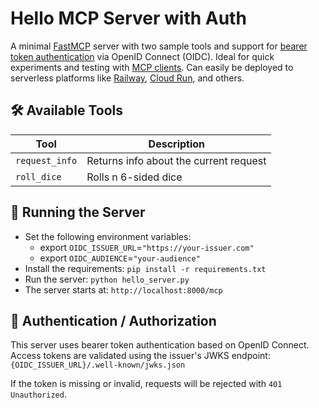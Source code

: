 # Hello MCP Server with Auth

A minimal [FastMCP](https://github.com/jlowin/fastmcp) server with two sample tools and support for [bearer token authentication](https://gofastmcp.com/servers/auth/bearer) via OpenID Connect (OIDC). Ideal for quick experiments and testing with [MCP clients](https://github.com/alphasecio/mcp-client-server/blob/main/client/README.md). Can easily be deployed to serverless platforms like [Railway](https://railway.app/?referralCode=alphasec), [Cloud Run](https://cloud.google.com/run?hl=en), and others.

## 🛠️ Available Tools

| Tool          | Description                              |
|---------------|------------------------------------------|
| `request_info`| Returns info about the current request   |
| `roll_dice`   | Rolls n 6-sided dice                     |

## 🏁 Running the Server

* Set the following environment variables:
  * export `OIDC_ISSUER_URL`=`"https://your-issuer.com"`
  * export `OIDC_AUDIENCE`=`"your-audience"`
* Install the requirements: `pip install -r requirements.txt`
* Run the server: `python hello_server.py`
* The server starts at: `http://localhost:8000/mcp`

## 🔐 Authentication / Authorization
This server uses bearer token authentication based on OpenID Connect. Access tokens are validated using the issuer's JWKS endpoint: `{OIDC_ISSUER_URL}/.well-known/jwks.json`

If the token is missing or invalid, requests will be rejected with `401 Unauthorized`.
